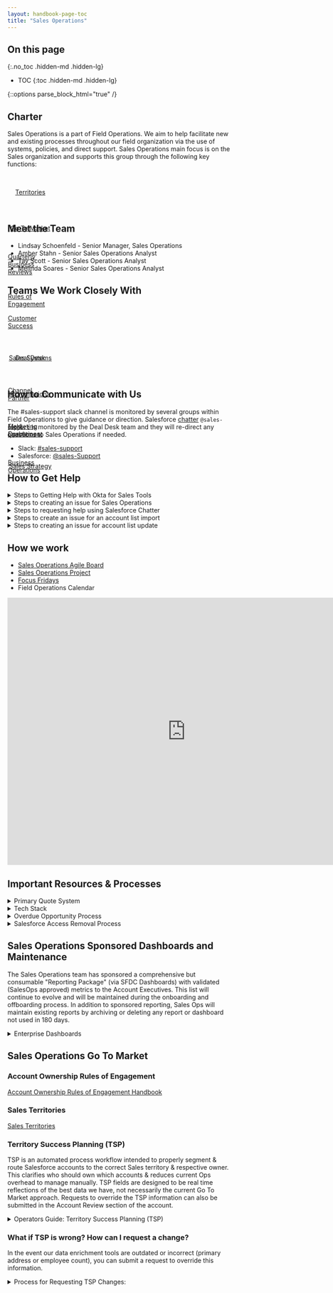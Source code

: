 ```yaml
---
layout: handbook-page-toc
title: "Sales Operations"
---
```

<link rel="stylesheet" type="text/css" href="/stylesheets/biztech.css" />

## On this page
{:.no_toc .hidden-md .hidden-lg}

- TOC
{:toc .hidden-md .hidden-lg}

{::options parse_block_html="true" /}

## **Charter**

Sales Operations is a part of Field Operations.
We aim to help facilitate new and existing processes throughout our field organization via the use of systems, policies, and direct support.
Sales Operations main focus is on the Sales organization and supports this group through the following key functions:

<div class="flex-row" markdown="0" style="height:80px">
  <a href="https://about.gitlab.com/handbook/sales/territories/" class="btn btn-purple-inv" style="width:20%;height:100%;margin:1px;display:flex;justify-content:center;align-items:center;">Territories</a>
  <a href="https://about.gitlab.com/handbook/sales/field-operations/sales-operations/#sales-operations-go-to-market" class="btn btn-purple-inv" style="width:20%;height:100%;margin:1px;display:flex;justify-content:center;align-items:center;">Go To Market</a>
  <a href="https://about.gitlab.com/handbook/sales/qbrs/" class="btn btn-purple-inv" style="width:20%;height:100%;margin:1px;display:flex;justify-content:center;align-items:center;">Quarterly Business Reviews</a>
  <a href="https://about.gitlab.com/handbook/business-ops/resources/#account-ownership-rules-of-engagement" class="btn btn-purple-inv" style="width:20%;height:100%;margin:1px;display:flex;justify-content:center;align-items:center;">Rules of Engagement</a>
    </div>

## **Meet the Team**

- Lindsay Schoenfeld - Senior Manager, Sales Operations
- Amber Stahn - Senior Sales Operations Analyst
- Tav Scott - Senior Sales Operations Analyst
- Melinda Soares - Senior Sales Operations Analyst

## **Teams We Work Closely With**

<div class="flex-row" markdown="0" style="height:80px">
    <a href="https://about.gitlab.com/handbook/customer-success/" class="btn btn-purple-inv" style="width:20%;height:100%;margin:1px;display:flex;justify-content:center;align-items:center;">Customer Success</a>
    <a href="https://about.gitlab.com/handbook/sales/field-operations/sales-systems/" class="btn btn-purple-inv" style="width:20%;height:100%;margin:1px;display:flex;justify-content:center;align-items:center;">Sales Systems</a>
    <a href="https://about.gitlab.com/handbook/sales/commissions/" class="btn btn-purple-inv" style="width:20%;height:100%;margin:1px;display:flex;justify-content:center;align-items:center;">Commissions</a>
    <a href="https://about.gitlab.com/handbook/marketing/marketing-operations/" class="btn btn-purple-inv" style="width:20%;height:100%;margin:1px;display:flex;justify-content:center;align-items:center;">Marketing Operations</a>
    <a href="https://about.gitlab.com/handbook/business-ops/" class="btn btn-purple-inv" style="width:20%;height:100%;margin:1px;display:flex;justify-content:center;align-items:center;">Business Operations</a>
</div>

<div class="flex-row" markdown="0" style="height:80px">
    <a href="https://about.gitlab.com/handbook/sales/field-operations/sales-operations/deal-desk/" class="btn btn-purple-inv" style="width:20%;height:100%;margin:1px;display:flex;justify-content:center;align-items:center;">Deal Desk</a>
    <a href="https://about.gitlab.com/handbook/resellers/" class="btn btn-purple-inv" style="width:20%;height:100%;margin:1px;display:flex;justify-content:center;align-items:center;">Channel Partner</a>
    <a href="https://about.gitlab.com/handbook/sales/field-operations/field-enablement/" class="btn btn-purple-inv" style="width:20%;height:100%;margin:1px;display:flex;justify-content:center;align-items:center;">Field Enablement</a>
    <a href="https://about.gitlab.com/handbook/sales/field-operations/sales-strategy/" class="btn btn-purple-inv" style="width:20%;height:100%;margin:1px;display:flex;justify-content:center;align-items:center;">Sales Strategy</a>
  </div>

## **How to Communicate with Us**

The #sales-support slack channel is monitored by several groups within Field Operations to give guidance or direction.
Salesforce [chatter](https://about.gitlab.com/handbook/sales/field-operations/sales-operations/deal-desk/#salesforce-chatter-communication ) `@sales-support` is monitored by the Deal Desk team and they will re-direct any questions to Sales Operations if needed.

* Slack: [#sales-support](https://gitlab.slack.com/archives/sales-support)
* Salesforce: [@sales-Support](https://gitlab.my.salesforce.com/_ui/core/chatter/groups/GroupProfilePage?g=0F94M000000fy2K)


## **How to Get Help**

<details>
<summary markdown='span'>
  Steps to Getting Help with Okta for Sales Tools
</summary>

1. Visit the [Okta Handbook Page](https://about.gitlab.com/handbook/business-ops/okta/) to learn more about Okta.
1. Create a [General Help Desk Request](https://about.gitlab.com/handbook/business-ops/team-member-enablement/).  Use the *submit issue* button on the linked page and then select the General Help Desk Request template.
1. Reach out to #it-help in Slack.


</details>

<details>
<summary markdown='span'>
  Steps to creating an issue for Sales Operations
</summary>

1. Create an issue in our [project](https://gitlab.com/gitlab-com/sales-team/field-operations/sales-operations), making sure to provide detailed business requirements.
Please leave assignee blank.
1. There are existing templates to use, most will fall under the General Request template. 
1. New Issues that are in review will be tagged with the `SalesOps::New_Request` label automatically on creation.
1. An issue will be assigned to a Milestone, given an assignee and the `SalesOps::Assigned` if it is ready to be worked on.
1. Any issue that cannot be slotted into the next two milestones will be put in the backlog denoted by `SalesOps::Backlog` until it can be planned.
1. Please review the status of any issue on our agile [board.](https://gitlab.com/gitlab-com/sales-team/field-operations/sales-operations)

</details>

<details>
<summary markdown='span'>
  Steps to requesting help using Salesforce Chatter
</summary>

1. [Contract assistance](https://about.gitlab.com/handbook/sales/#reaching-the-sales-team-internally)
1. [Updating or creating Opportunity Splits ](https://about.gitlab.com/handbook/sales/#opportunity-splits)
1. [Salesforce Lightning for Gmail](https://about.gitlab.com/handbook/sales/#salesforce-lightning-for-gmail)
1. [Support from the Community Advocacy Team](https://about.gitlab.com/handbook/marketing/revenue-marketing/sdr/#working-with-the-community-advocacy-team)
1. [DataFox/DiscoverOrg segmentation conflicts](https://about.gitlab.com/handbook/business-ops/resources/#segmentation)
1. [Reassigning to a Territory Rep](https://about.gitlab.com/handbook/business-ops/resources/#account-ownership-rules-of-engagement)
1. [Requesting Reassignment](https://about.gitlab.com/handbook/business-ops/resources/#account-ownership-rules-of-engagement)
1. [If LEAD or CONTACT is owned by SDR team member](https://about.gitlab.com/handbook/business-ops/resources/#record-creation-in-salesforce)
1. [Locked Deal](https://about.gitlab.com/handbook/business-ops/resources/#locking-opportunities-as-a-result-of-their-at-risk-potential)
1. [Deal Desk assistance](https://about.gitlab.com/handbook/sales/field-operations/sales-operations/deal-desk/#salesforce-chatter-communication)

</details>

<details>
<summary markdown='span'>
  Steps to create an issue for an account list import
</summary>

Here are the guidelines for requesting account list loads from Sales Operations.
Please follow the instructions below.
The SLA for account list loads into Salesforce is 5-7 business days.
  
**For uploading a list of net new accounts**
* We have a template you can use to dedupe a list of accounts you have sourced [here in the google drive](https://docs.google.com/spreadsheets/d/1zm4uA2_d7aj31BY2wTxNw6HoElyWJQkjMYY4e1D3tRM/edit#gid=1823098798).
This template will help you dedupe the account list and also format your list for upload into Salesforce.
Please follow the directions in the README in the template doc and reach out to #sales-support in Slack if you have any questions.

**Preparing the list:**
1. Clean up list to remove any duplicates and columns not needed. 
1. Update field names to Salesforce compatible values. Only include the required fields listed below.
1. Unless you discuss with us prior, nothing else will be loaded and the extra columns will be ignored in the import.
1. Account Source format: List - Name of Source - Date with no spaces or characters.
1. Create an issue in our [project](https://gitlab.com/gitlab-com/sales-team/field-operations/sales-operations) using the Account List Import [template](https://gitlab.com/gitlab-com/sales-team/field-operations/sales-operations/-/issues).
Include a link to the list and description of the list load.
1. One tab per sheet, one list load per sheet / one sheet per issue.
 

**Required Fields:**

| **Label** | **Field Name** | **Data Type** |
| ------ | ------ | ------ |
| Account Source | AccountSource | Picklist |
| Employees | NumberOfEmployees | Number(8,0) |
| Account Name | Name | Name |
| Type | Type | Picklist |
| Account Record Type | RecordType | Picklist |
| Website | Website | URL(255) |
| Billing Street | Billing Street| Address |
| Billing City | Billing City | Address |
| Billing State/Province | Billing State/Province | Address|
| Billing Zip/Postal Code | Billing Zip/Postal Code | Address |
| Billing Country | Billing Country | Address |

<details>
<summary markdown='span'>
  Operators Guide: Instructions for Sales Operations team on completing Account List Imports
</summary>

**Prepping the List**

1. Check the data in the provided list: 
    * Only one tab per list
    * Make sure the google sheet template was used to ensure the list has been de duped
    * Double check that everything is in the correct format. [**Reference for correct Billing Address Formatting.**](https://docs.google.com/spreadsheets/d/1_FOkc7CHBDaEzPmpoXtkiQE-u-QB_uuJIcAA4mU1gd0/edit?usp=sharing) and ensure that there are no extra columns, only required fields in the template.
    * If there is an exception and there are additional columns not in the template check the account fields and check to see if they are in the correct format, check for field dependencies, etc. 

1. Add Account Owner ID
    * Add a column to the spreadsheet and Label it Account Owner ID
    * Go into Salesforce Setup>Manage Users>Users and find your User ID (15 or 18) number and copy
    * Paste your User ID into the Account Owner ID column in the spreadsheet 
1. Add Record Type ID:
    * Insert a column to the left of the RecordType column and label RecordType ID
    * Go into Salesforce Setup>Customize>Accounts>Record Types (Pull the number out of the URL (number after id= and before the &))
    * Paste into the RecordType ID column>copy down
1. Format the Account Source Column
    * Naming convention: List-Vendor-Identifier-Date (example:List-DiscoverOrg-FranceAC-20200407
    * Copy and paste values down the column with the correct format
1. Create the Account Source Name in Salesforce
    * Go into Salesforce>Setup>Customize>Account>Fields>Account Source
    * Select New and type the Account Source Name you created in step 4
    * Select the record types that it pertains to (standard and channel)>save
    * Select Reorder>check “Display values alphabetically, not in the order entered
1. Save the prepped list for the data load:
    * Save the Excel file in CSV format on your computer
    * Go into the Salesforce reports tab>Account List Import Folder
    * Clone an existing list report. Add a filter Account Source equals and select the name of the list you created from the picklist
    * Select SAVE AS and type the name of the list you created in step 4
    * Save and Run and leave open as this can be refreshed during the data load 
    
**Data Load Instructions**

Important note before using data loader: Turn ZoomInfo Instant Enrich off while using the Data Loader. (Toggle off for Accounts,
Contacts, and Leads, Verify and Save)

1. Open the data loader. Select Insert. Login in production
1. Go to Settings. Change the batch size to 20. Click OK
1. Select Account Object. Browse for the file. Select list CSV file. Click Next
1. Create or Edit Map Fields. Auto-Match Fields to Columns (Usually works for most columns
    * Make sure that website is mapped
    * Map Number of employees to the NumberofEmployees: Manual-Admin field
    * Drop and drag any missing fields
    * Leave RecordType blank (nothing matches)
    * Click OK. Click Next. Select where the error log will save to. Make sure to save to a location otherwise it will save to a mysterious location on your machine
</details>
</details>

<details>
<summary markdown='span'>
  Steps to creating an issue for account list update
</summary>

**Preparing the list:**
1. Create an Account report in SFDC. 
1. Include the Account ID as a field on your report. This is required to do a mass update. 
1. Include the fields on your report that you want updated. 
1. Save your report in a public folder so it can be accessed later if needed.
1. Export your report, making sure you have included the Account ID.
1. Update the export.  Please keep the original values in the export and create a new column with the new values. Ex: If you want to update website, you will have 2 website columns.  Website and then Website New.  Website New will be the column you create and where the new value is captured.
1. Create an issue in our [project](https://gitlab.com/gitlab-com/sales-team/field-operations/sales-operations) using the Account List Import [template](https://gitlab.com/gitlab-com/sales-team/field-operations/sales-operations/-/issues). Include a link to the list and description of the list load.
1. One Tab per sheet, one list update per sheet / one sheet per issue.
1. If you need help pulling the report or walking though these steps, please slack us with a link to the issue you created in the `#sales-support` Slack channel.

</details>


## **How we work**

- [Sales Operations Agile Board](https://gitlab.com/gitlab-com/sales-team/field-operations/sales-operations/-/boards/1655825?label_name[]=SalesOPS)
- [Sales Operations Project](https://gitlab.com/gitlab-com/sales-team/field-operations/sales-operations)
- [Focus Fridays](https://about.gitlab.com/handbook/sales/#focus-fridays)
- Field Operations Calendar

<iframe src="https://calendar.google.com/calendar/embed?src=gitlab.com_hhs5o85g05lho9agbkfhv8lc40%40group.calendar.google.com&ctz=America%2FLos_Angeles" style="border: 0" width="800" height="600" frameborder="0" scrolling="no"></iframe>

## **Important Resources & Processes**

<details>
<summary markdown='span'>
  Primary Quote System
</summary>

The Primary Quote system is a 1:1 relationship in SFDC that connects the total transaction amount on a quote with the amount on its related opportunity.
This is to ensure we are forecasting the same amount that we will book and enables further automation as the quote is sent to Zuora billing.
To support sales situations that require multiple quotes (for instance: a small deal option and a big deal option), sales reps can identify which one of their quote is "Primary".

[Primary Quote technical documentation here:](/handbook/sales/field-operations/sales-systems/gtm-technical-documentation/#primary-quote-system) 

</details> 

<details>
<summary markdown='span'>
  Tech Stack
</summary>

The full company tech stack list with definitions can be found on the [Business Operations - Tech Stack Details page
](/handbook/business-ops/tech-stack/). Here are the tools that the Sales Operations team works with on a daily basis.
1. [Clari](/handbook/business-ops/tech-stack/#clari)
1. [Datafox](/handbook/business-ops/tech-stack/#datafox)
1. [Gainsight](/handbook/business-ops/tech-stack/#gainsight)
1. [Leandata](/handbook/business-ops/tech-stack/#leandata)
1. [Salesforce](/handbook/business-ops/tech-stack/#salesforce)
1. [Chorus](/handbook/business-ops/tech-stack/#chorus)

</details> 

<details>
<summary markdown='span'>
  Overdue Opportunity Process
</summary>

1. An overdue opportunity report goes out every Tuesday to managers.
1. An email alert goes out directly to the opportunity owner when the oppty is past due upon edit of the opportunity. Ex: an action needs to happen to trigger the email. 
1. Sales Operations will give until the 15th of the month and then forklift any opportunity with a close date in the past month to a future close date.
1. Managers have "over due" reports on their dashboards for review as needed.

</details> 

<details>
<summary markdown='span'>
  Salesforce Access Removal Process
</summary>

1. To ensure the appropriate users have access and that we're being fiscally responsible in terms of overall usage, users with no usage in 90 days will be deactivated. 
1. Usage will be reviewed once at the beginning of the second month of the quarter so as not to disrupt any quarter end/quarter start cadences. The dates are scheduled on the Field Ops calander.
1. An [Access Change Request](/handbook/business-ops/team-member-enablement/onboarding-access-requests/access-requests/#access-change-request) will be created and an email will be sent to users as extra notification.
1. If access is needed in the future, please submit a new [Access Request](/handbook/business-ops/team-member-enablement/onboarding-access-requests/access-requests/#single-person-access-request) and we can confirm if SFDC is the correct place to gather this information or if other tools can provide it.

<details>
<summary markdown='span'> Instructions for Sales Operations team on completing SFDC Access Removal Process
</summary>

**Identifying the Users**

1. Check the Data in the [Provided Report](https://gitlab.my.salesforce.com/00O4M000004aGGo): 
    * Make sure the last login date is set to LESS than or equal to 90 Days ago. 
    * Verify that no integration users or users that might be tied to an external system are not included in the access removal.  If there are questions, error on the cautious side and work with Sales Systems. 
1. Create an [Access Change Request](handbook/business-ops/employee-enablement/it-ops-team/access-requests/#access-change-request)
    * List the users that will be removed so that we have record of reason and users if needed in the future. 
1. Email Notification:
    * Work with Sales Operations Manager to send the email notification.  This is an extra step for extra visibility to users and might not always be needed depending on volume and other communication that has occured. 
    * Example Email:
    
        Hope that you are having a good week.  We in SalesOps are doing a cleanup of our tech stack tools to ensure the appropriate users have access and that we're being fiscally responsible in terms of overall usage.  During this process, we've discovered that nearly **XXX** Salesforce.com users haven't logged in for 3 months or more.  If you're receiving this message, your user account falls into this bucket. 
        As such, I'm writing to let you know that we'll be deactivating your SFDC license on XXX in an effort to ensure that we have enough licenses to provision to our new and existing Sales people; who leverage the tool daily. 
        So what does this mean for you?  
        Effective XXX you will no longer have access to SFDC
        If there's critical SFDC data that you need for your role, please submit a new Access Request and we can confirm if SFDC is the correct place to gather this information or if other tools can provide it
        Please let me know if you have any questions.

1. Deactivating Users in Salesforce
    * From Salesforce, access the setup menu and then manager users.  
    * Locate the user and uncheck the Active box, or click the Freeze button.  Freeze should only be used if the user can not be fully deactivated due to impact to other system or process. 
    * If a user is frozen set a reminder in an issue to go back and deactivate user once related systems / process have been udpated. 

</details>
</details>


## **Sales Operations Sponsored Dashboards and Maintenance**

The Sales Operations team has sponsored a comprehensive but consumable "Reporting Package" (via SFDC Dashboards) with validated (SalesOps approved) metrics to the Account Executives.
This list will continue to evolve and will be maintained during the onboarding and offboarding process.
In addition to sponsored reporting, Sales Ops will maintain existing reports by archiving or deleting any report or dashboard not used in 180 days.

<details>
<summary markdown='span'>Enterprise Dashboards </summary>

**Enterprise: West**
1. [WEST ENT Pipeline Dashboard](https://gitlab.my.salesforce.com/01Z4M000000oXBZ)
2. [FY21 CQ WEST ENT Sales Dashboard](https://gitlab.my.salesforce.com/01Z4M000000oXBo)

**Enterprise: East**
3. [EAST ENT Pipeline Dashboard](https://gitlab.my.salesforce.com/01Z4M000000oXBU)
4. [FY21 CQ EAST ENT Sales Dashboard](https://gitlab.my.salesforce.com/01Z4M000000oXBj)

**Enterprise: PubSec**
5. [PubSec Pipeline Dashboard](https://gitlab.my.salesforce.com/01Z4M000000oXC3)
6. [FY21 CQ PubSec Sales Dashboard](https://gitlab.my.salesforce.com/01Z4M000000oXCD)

**Enterprise: EMEA**
7. [EMEA Enterprise Pipeline Dashboard](https://gitlab.my.salesforce.com/01Z4M000000oX78)
7. [FY21 CQ EMEA ENT Sales Dashboard](https://gitlab.my.salesforce.com/01Z4M000000slbx)

**Enterprise: APAC**
8. [APAC ENT Pipeline Dashboard](https://gitlab.my.salesforce.com/01Z4M000000oXAR)
9. [FY21 CQ APAC ENT Sales Dashboard](https://gitlab.my.salesforce.com/01Z4M000000oXA2)

</details> 

## **Sales Operations Go To Market**

### **Account Ownership Rules of Engagement**

[Account Ownership Rules of Engagement Handbook](/handbook/business-ops/resources/#account-ownership-rules-of-engagement)

### **Sales Territories**

[Sales Territories](/handbook/sales/territories/)

### **Territory Success Planning (TSP)**

TSP is an automated process workflow intended to properly segment & route Salesforce accounts to the correct Sales territory & respective owner.
This clarifies who should own which accounts & reduces current Ops overhead to manage manually.
TSP fields are designed to be real time reflections of the best data we have, not necessarily the current Go To Market approach.
Requests to override the TSP information can also be submitted in the Account Review section of the account.

<details>
<summary markdown='span'>Operators Guide: Territory Success Planning (TSP) </summary>

**Primary TSP Workflow Components**
 1. **Account Routing** (*Next Owner recommendation process*):
     * Sales Segment (i.e. max employee count of the account hierarchy)
     * Primary Account HQ Address (of top Parent Account in the hierarchy)
         * Inputs for both are formulated via our standardized account enrichment tools (in order):
         * Manual Override > DataFox > DiscoverOrg > Ship-To > Bill-To
    * LeadData then compares these TSP Input Values against our [SSoT Territory Mapping File](https://docs.google.com/spreadsheets/d/1iTDCaHN-i_xrfiv_Tkg27lYbZ3LHsERySkvv4cPsSNo/edit#gid=720021722) & automatically outputs an Approved Next Owner and Territory.
2. **Account Assignment** (*Account Transfer Process*):
     * (Re)Assignment of an account to the correct owner
     * Updating of Account Territory, Sales Segment, Employees fields

**Firmographic TSP Fields**
   * `[TSP] Sales Segment`: Segment of the account based on the MAX employee count in that account's hierarchy (regardless if MAX is parent or child).
   *  `[TSP] Account Employees`: Number of employees **for this specific account** 
   *  `[TSP] MAX Family Employees`:  MAX employee count (number) in hierarchy
   *  `[TSP] Address (Street, City, State, Post Code, Country)`: Location of Ultimate Parent Account based on the TSP data hierarchy
   *  `[TSP] Geo Story`: Source of address data from TSP Data Hierarchy

**Ownership TSP Fields**
   * `[TSP] Next Approved Owner`: Owner of territory as determined by [SSoT Territory Mapping File](https://docs.google.com/spreadsheets/d/1iTDCaHN-i_xrfiv_Tkg27lYbZ3LHsERySkvv4cPsSNo/edit#gid=720021722)
   * `[TSP] Transfer Date`: Date when account ownership will change to `TSP Next Approved Owner`

**Territory TSP Fields**
   * `[TSP] Territory`: Territory account falls under, as per the [SSoT Territory Mapping File](https://docs.google.com/spreadsheets/d/1iTDCaHN-i_xrfiv_Tkg27lYbZ3LHsERySkvv4cPsSNo/edit#gid=720021722)
   * `[TSP] Region`: Sales territory region the account falls under
   * `[TSP] Subregion`: Sales territory sub-region the account falls under
   * `[TSP] Area`: Sales territory area the account falls under
  
</details> 

### **What if TSP is wrong? How can I request a change?**

In the event our data enrichment tools are outdated or incorrect (primary address or employee count), you can submit a request to override this information.

<details>
<summary markdown='span'>Process for Requesting TSP Changes:</summary>

1. **Request Process:**
    *  Enter desired TSP information into the following fields (this can be either Account, Employee Count, or both).
    *  Be sure to include source of correct data (ROE must still be followed)   
          *  `[User Input] Employee Count`
          *  `[User Input] Employee Source`
          *  `[User Input] Address Street`
          *  `[User Input] Address City`
          *  `[User Input] Address State`
          *  `[User Input] Address Post Code`
          *  `[User Input] Address Country`
          *  `[User Input] Address Source`

1.  **Operations Review Process:**
Ops will review these requests on a periodic basis, and provide a response in the `[TSP] Override Status` field:
    *  **Approved** - Account changes accepted, & `[TSP] Effective Date` populated by Ops.
    *  **Rejected** - Reason added to `[TSP] Decision Rationale` field.
    *  **Needs Approval/More Info** - Info needed added to `[TSP] Decision Rationale` field.<p/>
1.  **Execution:**
    *  Turnaround time for Approved TSP changes to re-populate typically takes 24-48 hours.
    *  Accounts with a `[TSP] Effective Date` populated will be re-routed each night to the `[TSP] Next Approved Owner`. 
    *  `Account Territory`, `Sales Segment` & `Employees` fields will also be updated upon TSP transfer, to continually align accounts.

</details> 
